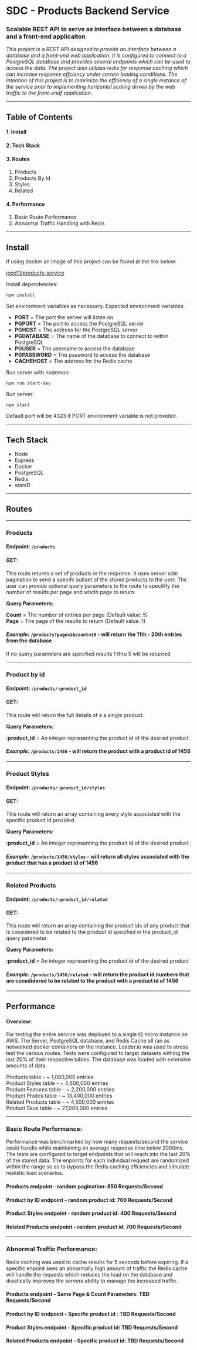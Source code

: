 # SDC - Products Backend Service

### Scalable REST API to serve as interface between a database and a front-end applicaiton

*This project is a REST API designed to provide an interface between a database and a front-end web application.  It is configured to connect to a PostgreSQL database and provides several endpoints which can be used to access the data.  The project also utilizes redis for response caching which can increase response effciency under certain loading conditions.  The intention of this project is to maximize the effciency of a single instance of the service prior to implementing horizontal scaling driven by the web traffic to the front-endf application.*

-----------------------------------------------------------------------------------------------------------------------------

## Table of Contents
#### 1. Install
#### 2. Tech Stack
#### 3. Routes
   1. Products
   1. Products By Id
   1. Styles
   1. Related
#### 4. Performance
   1. Basic Route Performance
   1. Abnormal Traffic Handling with Redis
   
-----------------------------------------------------------------------------------------------------------------------------

## Install

If using docker an image of this project can be found at the link below:

[joed11/products-service](https://hub.docker.com/repository/docker/joed11/sdc-product-service)


Install dependencies:

   `npm install`

Set environment variables as necessary.  Expected environment variables:

   * **PORT** = The port the server will listen on
   * **PGPORT** = The port to access the PostgreSQL server
   * **PGHOST** = The address for the PostgreSQL server
   * **PGDATABASE** = The name of the database to connect to within PostgreSQL
   * **PGUSER** = The username to access the database
   * **PGPASSWORD** = The password to access the database
   * **CACHEHOST** = The address for the Redis cache

Run server with nodemon:

   `npm run start-dev`

Run server:

   `npm start`

Default port will be 4323 if PORT environment variable is not provided.

-----------------------------------------------------------------------------------------------------------------------------

## Tech Stack

   * Node
   * Express
   * Docker
   * PostgreSQL
   * Redis
   * statsD
   
-----------------------------------------------------------------------------------------------------------------------------
   
## Routes

-----------------------------------------------------------------------------------------------------------------------------

### Products 

#### Endpoint: `/products`

#### GET: 
This route returns a set of products in the response.   It uses server side pagination to send a specifc subset of the stored products to the user.  The user can provide optional query parameters to the route to specifify the number of results per page and whcih page to return.

**Query Parameters:**

**Count** = The number of entries per page (Default value: 5) <br>
**Page** = The page of the results to return (Default value: 1)

#### *Example:*  `/products?page=2&count=10` - will return the 11th - 20th entries from the database

If no query parameters are specified results 1 thru 5 will be returned

-----------------------------------------------------------------------------------------------------------------------------

### Product by id 

#### Endpoint: `/products/:product_id`

#### GET: 
This route will return the full details of a a single product.

**Query Parameters:**

**:product_id** = An integer representing the product id of the desired product

#### *Example:*  `/products/1456` - will return the product with a product id of 1456

-----------------------------------------------------------------------------------------------------------------------------

### Product Styles 

#### Endpoint: `/products/:product_id/styles`

#### GET: 
This route will return an array containing every style associated with the specific product id provided.

**Query Parameters:**

**:product_id** = An integer representing the product id of the desired product

#### *Example:*  `/products/1456/styles` - will return all styles associated with the product that has a product id of 1456

-----------------------------------------------------------------------------------------------------------------------------

### Related Products 

#### Endpoint: `/products/:product_id/related`

#### GET: 
This route will return an array containing the product ids of any product that is considered to be related to the product id specified in the product_id query parameter.

**Query Parameters:**

**:product_id** = An integer representing the product id of the desired product

#### *Example:*  `/products/1456/related` - will return the product id numbers that are consdidered to be related to the product with a product id of 1456

-----------------------------------------------------------------------------------------------------------------------------

## Performance

#### Overview:

For testing the entire service was deployed to a single t2.micro instance on AWS.  The Server, PostgreSQL database, and Redis Cache all ran as networked docker containers on the instance.  Loader.io was used to stress test the various routes.  Tests were configured to target datasets withing the last 20% of their respective tables.  The database was loaded with extensive amounts of data.

Products table - ~ 1,000,000 entries <br>
Product Styles table - ~ 4,600,000 entries <br>
Product Features table - ~ 2,200,000 entries <br>
Product Photos table -  ~ 13,400,000 entries <br>
Related Products table - ~ 4,500,000 entries <br>
Product Skus table - ~ 27,000,000 entries <br>

-----------------------------------------------------------------------------------------------------------------------------

### Basic Route Performance:

Performance was benchmarked by how many requests/second the service could handle while maintaining an average response time below 2000ms.  The tests are configured to target endpoints that will reach into the last 20% of the stored data.  The enpoints for each individual request are randomized within the range so as to bypass the Redis caching effciencies and simulate realistic load scenarios.

#### Products endpoint - random pagination:  850 Requests/Second

#### Product by ID endpoint - random product id: 700 Requests/Second

#### Product Styles endpoint - random product id: 400 Requests/Second

#### Related Products endpoint - random product id: 700 Requests/Second

-----------------------------------------------------------------------------------------------------------------------------

### Abnormal Traffic Performance:

Redis caching was used to cache results for 5 seconds before expiring.  If a specific enpoint sees an abnormally high amount of traffic the Redis cache will handle the requests which reduces the load on the database and drastically improves the servers ability to manage the increased traffic.

#### Products endpoint - Same Page & Count Parameters:  TBD Requests/Second

#### Product by ID endpoint - Specific product id : TBD Requests/Second

#### Product Styles endpoint - Specific product id: TBD Requests/Second

#### Related Products endpoint - Specific product id: TBD Requests/Second
